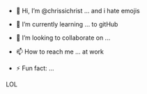 - 👋 Hi, I’m @chrissichrist ... and i hate emojis

- 🌱 I’m currently learning ... to gitHub
- 💞️ I’m looking to collaborate on ...
- 📫 How to reach me ...
at work
- ⚡ Fun fact: ...

LOL

<!---
chrissichrist/chrissichrist is a ✨ special ✨ repository because its `README.md` (this file) appears on your GitHub profile.
You can click the Preview link to take a look at your changes.
--->
